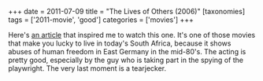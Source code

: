 +++
date = 2011-07-09
title = "The Lives of Others (2006)"
[taxonomies]
tags = ['2011-movie', 'good']
categories = ['movies']
+++

Here's [an article] that inspired me to watch this one. It's one of
those movies that make you lucky to live in today's South Africa,
because it shows abuses of human freedom in East Germany in the
mid-80's. The acting is pretty good, especially by the guy who is
taking part in the spying of the playwright. The very last moment is a
tearjecker.

  [an article]: http://changelog.complete.org/archives/6756-the-lives-of-others
